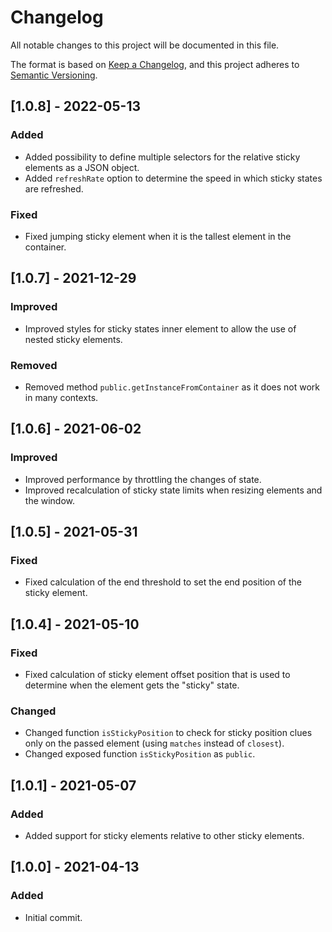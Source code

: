 # Changelog

All notable changes to this project will be documented in this file.

The format is based on [Keep a Changelog](https://keepachangelog.com/en/1.0.0/), and this project adheres to [Semantic Versioning](https://semver.org/spec/v2.0.0.html).

## [1.0.8] - 2022-05-13

### Added

- Added possibility to define multiple selectors for the relative sticky elements as a JSON object.
- Added `refreshRate` option to determine the speed in which sticky states are refreshed.

### Fixed

- Fixed jumping sticky element when it is the tallest element in the container.

## [1.0.7] - 2021-12-29

### Improved

- Improved styles for sticky states inner element to allow the use of nested sticky elements.

### Removed

- Removed method `public.getInstanceFromContainer` as it does not work in many contexts.

## [1.0.6] - 2021-06-02

### Improved

- Improved performance by throttling the changes of state.
- Improved recalculation of sticky state limits when resizing elements and the window.

## [1.0.5] - 2021-05-31

### Fixed

- Fixed calculation of the end threshold to set the end position of the sticky element.

## [1.0.4] - 2021-05-10

### Fixed

- Fixed calculation of sticky element offset position that is used to determine when the element gets the "sticky" state.

### Changed

- Changed function `isStickyPosition` to check for sticky position clues only on the passed element (using `matches` instead of `closest`).
- Changed exposed function `isStickyPosition` as `public`.

## [1.0.1] - 2021-05-07

### Added

- Added support for sticky elements relative to other sticky elements.

## [1.0.0] - 2021-04-13

### Added

- Initial commit.
